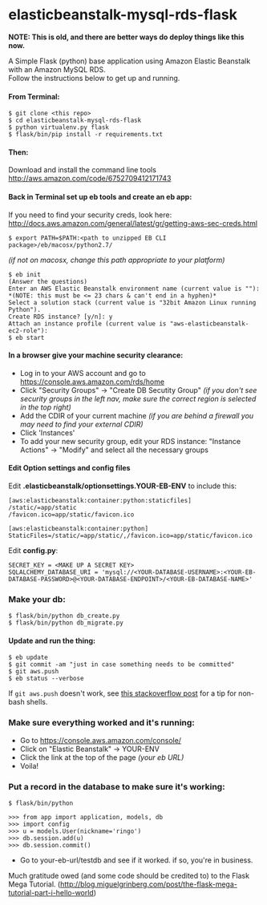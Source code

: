 elasticbeanstalk-mysql-rds-flask
================================

**NOTE: This is old, and there are better ways do deploy things like this now.**

A Simple Flask (python) base application using Amazon Elastic Beanstalk with an Amazon MySQL RDS.  
Follow the instructions below to get up and running.

#### From Terminal:
    $ git clone <this repo>
    $ cd elasticbeanstalk-mysql-rds-flask
    $ python virtualenv.py flask
    $ flask/bin/pip install -r requirements.txt


#### Then:
Download and install the command line tools http://aws.amazon.com/code/6752709412171743


#### Back in Terminal set up eb tools and create an eb app:
If you need to find your security creds, look here: http://docs.aws.amazon.com/general/latest/gr/getting-aws-sec-creds.html
    
    $ export PATH=$PATH:<path to unzipped EB CLI package>/eb/macosx/python2.7/  
*(if not on macosx, change this path appropriate to your platform)*
    
    $ eb init
    (Answer the questions)
    Enter an AWS Elastic Beanstalk environment name (current value is ""): *(NOTE: this must be <= 23 chars & can't end in a hyphen)*
    Select a solution stack (current value is "32bit Amazon Linux running Python").
    Create RDS instance? [y/n]: y
    Attach an instance profile (current value is "aws-elasticbeanstalk-ec2-role"):
    $ eb start


#### In a browser give your machine security clearance:
* Log in to your AWS account and go to https://console.aws.amazon.com/rds/home
* Click "Security Groups" -> "Create DB Secutity Group" *(if you don't see security groups in the left nav, make sure the correct region is selected in the top right)*
* Add the CDIR of your current machine *(if you are behind a firewall you may need to find your external CDIR)*
* Click 'Instances'
* To add your new security group, edit your RDS instance: "Instance Actions" -> "Modify" and select all the necessary groups


#### Edit Option settings and config files
Edit __.elasticbeanstalk/optionsettings.YOUR-EB-ENV__ to include this:

    [aws:elasticbeanstalk:container:python:staticfiles]
    /static/=app/static
    /favicon.ico=app/static/favicon.ico

    [aws:elasticbeanstalk:container:python]
    StaticFiles=/static/=app/static/,/favicon.ico=app/static/favicon.ico

Edit __config.py__:

    SECRET_KEY = <MAKE UP A SECRET KEY>  
    SQLALCHEMY_DATABASE_URI = 'mysql://<YOUR-DATABASE-USERNAME>:<YOUR-EB-DATABASE-PASSWORD>@<YOUR-DATABASE-ENDPOINT>/<YOUR-EB-DATABASE-NAME>'


### Make your db:
    $ flask/bin/python db_create.py
    $ flask/bin/python db_migrate.py


#### Update and run the thing:
    $ eb update
    $ git commit -am "just in case something needs to be committed"
    $ git aws.push
    $ eb status --verbose

If `git aws.push` doesn't work, see [this stackoverflow post](http://stackoverflow.com/questions/13574143/git-aws-push-command-not-created-by-eb-init) for a tip for non-bash shells.

### Make sure everything worked and it's running:
* Go to https://console.aws.amazon.com/console/
* Click on "Elastic Beanstalk" -> YOUR-ENV
* Click the link at the top of the page *(your eb URL)*
* Voila!


### Put a record in the database to make sure it's working:
    $ flask/bin/python

    >>> from app import application, models, db  
    >>> import config  
    >>> u = models.User(nickname='ringo')  
    >>> db.session.add(u)  
    >>> db.session.commit()  

* Go to your-eb-url/testdb and see if it worked. if so, you're in business.



Much gratitude owed (and some code should be credited to) to the Flask Mega Tutorial. (http://blog.miguelgrinberg.com/post/the-flask-mega-tutorial-part-i-hello-world)
